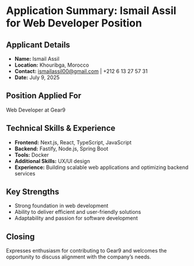 # Application Summary: Ismail Assil for Web Developer Position

## Applicant Details
- **Name:** Ismail Assil  
- **Location:** Khouribga, Morocco  
- **Contact:** ismailassil00@gmail.com | +212 6 13 27 57 31  
- **Date:** July 9, 2025  

## Position Applied For
Web Developer at Gear9  

## Technical Skills & Experience
- **Frontend:** Next.js, React, TypeScript, JavaScript  
- **Backend:** Fastify, Node.js, Spring Boot  
- **Tools:** Docker  
- **Additional Skills:** UX/UI design  
- **Experience:** Building scalable web applications and optimizing backend services  

## Key Strengths
- Strong foundation in web development  
- Ability to deliver efficient and user-friendly solutions  
- Adaptability and passion for software development  

## Closing
Expresses enthusiasm for contributing to Gear9 and welcomes the opportunity to discuss alignment with the company’s needs.